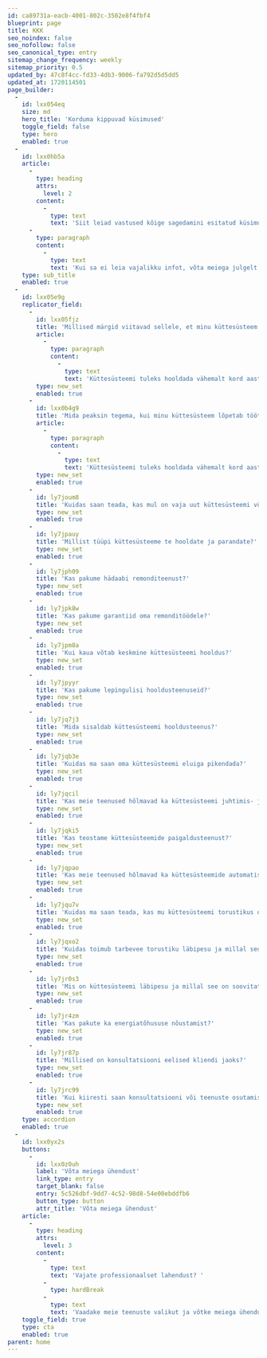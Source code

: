 ```yaml
---
id: ca89731a-eacb-4001-802c-3502e8f4fbf4
blueprint: page
title: KKK
seo_noindex: false
seo_nofollow: false
seo_canonical_type: entry
sitemap_change_frequency: weekly
sitemap_priority: 0.5
updated_by: 47c8f4cc-fd33-4db3-9006-fa792d5d5dd5
updated_at: 1720114501
page_builder:
  -
    id: lxx054eq
    size: md
    hero_title: 'Korduma kippuvad küsimused'
    toggle_field: false
    type: hero
    enabled: true
  -
    id: lxx0hb5a
    article:
      -
        type: heading
        attrs:
          level: 2
        content:
          -
            type: text
            text: 'Siit leiad vastused kõige sagedamini esitatud küsimustele.'
      -
        type: paragraph
        content:
          -
            type: text
            text: 'Kui sa ei leia vajalikku infot, võta meiega julgelt ühendust. Meie meeskond on alati valmis aitama.'
    type: sub_title
    enabled: true
  -
    id: lxx05e9g
    replicator_field:
      -
        id: lxx05fjz
        title: 'Millised märgid viitavad sellele, et minu küttesüsteem vajab remonti?'
        article:
          -
            type: paragraph
            content:
              -
                type: text
                text: 'Küttesüsteemi tuleks hooldada vähemalt kord aastas, eelistatavalt enne küttehooaja algust. Regulaarne hooldus aitab ennetada rikkeid, parandab süsteemi tõhusust ja tagab ohutuse. Gaasikatlaid ja keskküttesüsteeme soovitatakse hooldada kord aastas, soojuspumpasid kaks korda aastas (enne kütte- ja jahutusperioodi). Erakorraline hooldus on vajalik probleemide ilmnemisel või pikalt kasutamata süsteemide puhul.'
        type: new_set
        enabled: true
      -
        id: lxx0b4g9
        title: 'Mida peaksin tegema, kui minu küttesüsteem lõpetab töötamise?'
        article:
          -
            type: paragraph
            content:
              -
                type: text
                text: 'Küttesüsteemi tuleks hooldada vähemalt kord aastas, eelistatavalt enne küttehooaja algust. Regulaarne hooldus aitab ennetada rikkeid, parandab süsteemi tõhusust ja tagab ohutuse. Gaasikatlaid ja keskküttesüsteeme soovitatakse hooldada kord aastas, soojuspumpasid kaks korda aastas (enne kütte- ja jahutusperioodi). Erakorraline hooldus on vajalik probleemide ilmnemisel või pikalt kasutamata süsteemide puhul.'
        type: new_set
        enabled: true
      -
        id: ly7joum8
        title: 'Kuidas saan teada, kas mul on vaja uut küttesüsteemi või piisab remondist?'
        type: new_set
        enabled: true
      -
        id: ly7jpauy
        title: 'Millist tüüpi küttesüsteeme te hooldate ja parandate?'
        type: new_set
        enabled: true
      -
        id: ly7jph09
        title: 'Kas pakume hädaabi remonditeenust?'
        type: new_set
        enabled: true
      -
        id: ly7jpk8w
        title: 'Kas pakume garantiid oma remonditöödele?'
        type: new_set
        enabled: true
      -
        id: ly7jpm8a
        title: 'Kui kaua võtab keskmine küttesüsteemi hooldus?'
        type: new_set
        enabled: true
      -
        id: ly7jpyyr
        title: 'Kas pakume lepingulisi hooldusteenuseid?'
        type: new_set
        enabled: true
      -
        id: ly7jq7j3
        title: 'Mida sisaldab küttesüsteemi hooldusteenus?'
        type: new_set
        enabled: true
      -
        id: ly7jqb3e
        title: 'Kuidas ma saan oma küttesüsteemi eluiga pikendada?'
        type: new_set
        enabled: true
      -
        id: ly7jqcil
        title: 'Kas meie teenused hõlmavad ka küttesüsteemi juhtimis- ja automaatikaseadmete hooldust ja remonti?'
        type: new_set
        enabled: true
      -
        id: ly7jqki5
        title: 'Kas teostame küttesüsteemide paigaldusteenust?'
        type: new_set
        enabled: true
      -
        id: ly7jqpao
        title: 'Kas meie teenused hõlmavad ka küttesüsteemide automatiseerimist ja nutikodu lahendusi?'
        type: new_set
        enabled: true
      -
        id: ly7jqu7v
        title: 'Kuidas ma saan teada, kas mu küttesüsteemi torustikus on vee demineraliseerimise vajadus?'
        type: new_set
        enabled: true
      -
        id: ly7jqxo2
        title: 'Kuidas toimub tarbevee torustiku läbipesu ja millal seda vaja on?'
        type: new_set
        enabled: true
      -
        id: ly7jr0s3
        title: 'Mis on küttesüsteemi läbipesu ja millal see on soovitatav?'
        type: new_set
        enabled: true
      -
        id: ly7jr4zm
        title: 'Kas pakute ka energiatõhususe nõustamist?'
        type: new_set
        enabled: true
      -
        id: ly7jr87p
        title: 'Millised on konsultatsiooni eelised kliendi jaoks?'
        type: new_set
        enabled: true
      -
        id: ly7jrc99
        title: 'Kui kiiresti saan konsultatsiooni või teenuste osutamist pärast päringu esitamist?'
        type: new_set
        enabled: true
    type: accordion
    enabled: true
  -
    id: lxx0yx2s
    buttons:
      -
        id: lxx0z0uh
        label: 'Võta meiega ühendust'
        link_type: entry
        target_blank: false
        entry: 5c526dbf-9dd7-4c52-98d8-54e00ebddfb6
        button_type: button
        attr_title: 'Võta meiega ühendust'
    article:
      -
        type: heading
        attrs:
          level: 3
        content:
          -
            type: text
            text: 'Vajate professionaalset lahendust? '
          -
            type: hardBreak
          -
            type: text
            text: 'Vaadake meie teenuste valikut ja võtke meiega ühendust!'
    toggle_field: true
    type: cta
    enabled: true
parent: home
---
```

